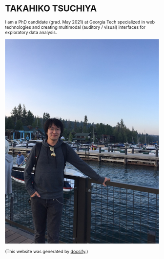 # TAKAHIKO TSUCHIYA
I am a PhD candidate (grad. May 2021) at Georgia Tech specialized in web technologies and creating multimodal (auditory / visual) interfaces for exploratory data analysis.

![Lake Tahoe](/media/images/UNADJUSTEDNONRAW_thumb_28b8.jpg)

(This website was generated by [docsify](https://github.com/docsifyjs/docsify/).)